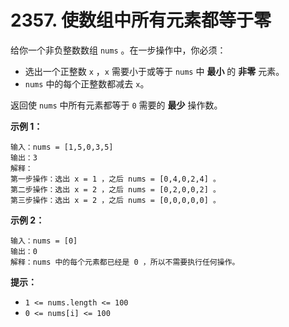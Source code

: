 # 2357. 使数组中所有元素都等于零

给你一个非负整数数组 `nums` 。在一步操作中，你必须：

- 选出一个正整数 `x` ，`x` 需要小于或等于 `nums` 中 **最小** 的 **非零** 元素。
- `nums` 中的每个正整数都减去 `x`。

返回使 `nums` 中所有元素都等于 `0` 需要的 **最少** 操作数。

**示例 1：**

```()
输入：nums = [1,5,0,3,5]
输出：3
解释：
第一步操作：选出 x = 1 ，之后 nums = [0,4,0,2,4] 。
第二步操作：选出 x = 2 ，之后 nums = [0,2,0,0,2] 。
第三步操作：选出 x = 2 ，之后 nums = [0,0,0,0,0] 。
```

**示例 2：**

```()
输入：nums = [0]
输出：0
解释：nums 中的每个元素都已经是 0 ，所以不需要执行任何操作。
```

**提示：**

- `1 <= nums.length <= 100`
- `0 <= nums[i] <= 100`


